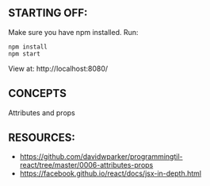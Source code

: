 ## STARTING OFF:

Make sure you have npm installed.
Run:
```
npm install
npm start
```

View at: http://localhost:8080/

## CONCEPTS

Attributes and props

## RESOURCES:

* https://github.com/davidwparker/programmingtil-react/tree/master/0006-attributes-props
* https://facebook.github.io/react/docs/jsx-in-depth.html
